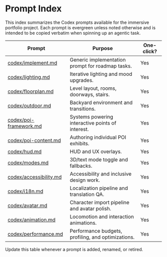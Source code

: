 # Prompt Index

This index summarizes the Codex prompts available for the immersive portfolio project.
Each prompt is evergreen unless noted otherwise and is intended to be copied verbatim
when spinning up an agentic task.

| Prompt                                           | Purpose                                            | One-click? |
| ------------------------------------------------ | -------------------------------------------------- | ---------- |
| [codex/implement.md](codex/implement.md)         | Generic implementation prompt for roadmap tasks.   | Yes        |
| [codex/lighting.md](codex/lighting.md)           | Iterative lighting and mood upgrades.              | Yes        |
| [codex/floorplan.md](codex/floorplan.md)         | Level layout, rooms, doorways, stairs.             | Yes        |
| [codex/outdoor.md](codex/outdoor.md)             | Backyard environment and transitions.              | Yes        |
| [codex/poi-framework.md](codex/poi-framework.md) | Systems powering interactive points of interest.   | Yes        |
| [codex/poi-content.md](codex/poi-content.md)     | Authoring individual POI exhibits.                 | Yes        |
| [codex/hud.md](codex/hud.md)                     | HUD and UX overlays.                               | Yes        |
| [codex/modes.md](codex/modes.md)                 | 3D/text mode toggle and fallbacks.                 | Yes        |
| [codex/accessibility.md](codex/accessibility.md) | Accessibility and inclusive design work.           | Yes        |
| [codex/i18n.md](codex/i18n.md)                   | Localization pipeline and translation QA.          | Yes        |
| [codex/avatar.md](codex/avatar.md)               | Character import pipeline and avatar polish.       | Yes        |
| [codex/animation.md](codex/animation.md)         | Locomotion and interaction animations.             | Yes        |
| [codex/performance.md](codex/performance.md)     | Performance budgets, profiling, and optimizations. | Yes        |

Update this table whenever a prompt is added, renamed, or retired.
